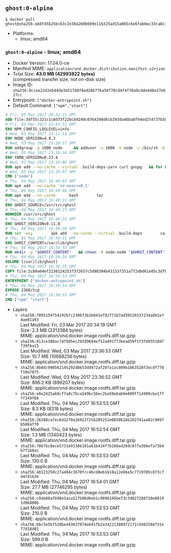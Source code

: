 ## `ghost:0-alpine`

```console
$ docker pull ghost@sha256:ab8f45b25bcb3c2e38a260b699e11b325ad15a065c6e6fab0ac33ca8c3fe15a7
```

-	Platforms:
	-	linux; amd64

### `ghost:0-alpine` - linux; amd64

-	Docker Version: 17.04.0-ce
-	Manifest MIME: `application/vnd.docker.distribution.manifest.v2+json`
-	Total Size: **43.0 MB (42993822 bytes)**  
	(compressed transfer size, not on-disk size)
-	Image ID: `sha256:0ccea22d2eb44de3e517d8f8ed28b776a56f70cd4f4ff6a9cdde448e27e627cc`
-	Entrypoint: `["docker-entrypoint.sh"]`
-	Default Command: `["npm","start"]`

```dockerfile
# Fri, 03 Mar 2017 20:32:21 GMT
ADD file:3df55c321c1c8d73f22bc69240c0764290d6cb293da46ba8f94ed25473fb5853 in / 
# Fri, 03 Mar 2017 22:03:51 GMT
ENV NPM_CONFIG_LOGLEVEL=info
# Wed, 03 May 2017 23:11:53 GMT
ENV NODE_VERSION=4.8.3
# Wed, 03 May 2017 23:18:57 GMT
RUN addgroup -g 1000 node     && adduser -u 1000 -G node -s /bin/sh -D node     && apk add --no-cache         libstdc++     && apk add --no-cache --virtual .build-deps         binutils-gold         curl         g++         gcc         gnupg         libgcc         linux-headers         make         python   && for key in     9554F04D7259F04124DE6B476D5A82AC7E37093B     94AE36675C464D64BAFA68DD7434390BDBE9B9C5     FD3A5288F042B6850C66B31F09FE44734EB7990E     71DCFD284A79C3B38668286BC97EC7A07EDE3FC1     DD8F2338BAE7501E3DD5AC78C273792F7D83545D     B9AE9905FFD7803F25714661B63B535A4C206CA9     C4F0DFFF4E8C1A8236409D08E73BC641CC11F4C8     56730D5401028683275BD23C23EFEFE93C4CFFFE   ; do     gpg --keyserver ha.pool.sks-keyservers.net --recv-keys "$key" ||     gpg --keyserver pgp.mit.edu --recv-keys "$key" ||     gpg --keyserver keyserver.pgp.com --recv-keys "$key" ;   done     && curl -SLO "https://nodejs.org/dist/v$NODE_VERSION/node-v$NODE_VERSION.tar.xz"     && curl -SLO "https://nodejs.org/dist/v$NODE_VERSION/SHASUMS256.txt.asc"     && gpg --batch --decrypt --output SHASUMS256.txt SHASUMS256.txt.asc     && grep " node-v$NODE_VERSION.tar.xz\$" SHASUMS256.txt | sha256sum -c -     && tar -xf "node-v$NODE_VERSION.tar.xz"     && cd "node-v$NODE_VERSION"     && ./configure     && make -j$(getconf _NPROCESSORS_ONLN)     && make install     && apk del .build-deps     && cd ..     && rm -Rf "node-v$NODE_VERSION"     && rm "node-v$NODE_VERSION.tar.xz" SHASUMS256.txt.asc SHASUMS256.txt
# Wed, 03 May 2017 23:18:58 GMT
ENV YARN_VERSION=0.23.4
# Wed, 03 May 2017 23:19:06 GMT
RUN apk add --no-cache --virtual .build-deps-yarn curl gnupg   && for key in     6A010C5166006599AA17F08146C2130DFD2497F5   ; do     gpg --keyserver ha.pool.sks-keyservers.net --recv-keys "$key" ||     gpg --keyserver pgp.mit.edu --recv-keys "$key" ||     gpg --keyserver keyserver.pgp.com --recv-keys "$key" ;   done   && curl -fSL -o yarn.js "https://yarnpkg.com/downloads/$YARN_VERSION/yarn-legacy-$YARN_VERSION.js"   && curl -fSL -o yarn.js.asc "https://yarnpkg.com/downloads/$YARN_VERSION/yarn-legacy-$YARN_VERSION.js.asc"   && gpg --batch --verify yarn.js.asc yarn.js   && rm yarn.js.asc   && mv yarn.js /usr/local/bin/yarn   && chmod +x /usr/local/bin/yarn   && apk del .build-deps-yarn
# Wed, 03 May 2017 23:19:07 GMT
CMD ["node"]
# Thu, 04 May 2017 16:49:03 GMT
RUN apk add --no-cache 'su-exec>=0.2'
# Thu, 04 May 2017 16:49:06 GMT
RUN apk add --no-cache 		bash 		tar
# Thu, 04 May 2017 16:49:22 GMT
ENV GHOST_SOURCE=/usr/src/ghost
# Thu, 04 May 2017 16:49:23 GMT
WORKDIR /usr/src/ghost
# Thu, 04 May 2017 16:49:23 GMT
ENV GHOST_VERSION=0.11.8
# Thu, 04 May 2017 16:50:30 GMT
RUN set -ex; 		apk add --no-cache --virtual .build-deps 		ca-certificates 		gcc 		make 		openssl 		python 		unzip 	; 		wget -O ghost.zip "https://github.com/TryGhost/Ghost/releases/download/${GHOST_VERSION}/Ghost-${GHOST_VERSION}.zip"; 	unzip ghost.zip; 		npm install --production; 		apk del .build-deps; 		rm ghost.zip; 	npm cache clean; 	rm -rf /tmp/npm*
# Thu, 04 May 2017 16:50:31 GMT
ENV GHOST_CONTENT=/var/lib/ghost
# Thu, 04 May 2017 16:50:33 GMT
RUN mkdir -p "$GHOST_CONTENT" 	&& chown -R node:node "$GHOST_CONTENT" 	&& ln -s "$GHOST_CONTENT/config.js" "$GHOST_SOURCE/config.js"
# Thu, 04 May 2017 16:50:34 GMT
VOLUME [/var/lib/ghost]
# Thu, 04 May 2017 16:50:35 GMT
COPY file:2cb0a64ef22301242537372657c5d88304b43153f351a7f2d0d61e05c3dfb29a in /usr/local/bin/ 
# Thu, 04 May 2017 16:50:53 GMT
ENTRYPOINT ["docker-entrypoint.sh"]
# Thu, 04 May 2017 16:50:54 GMT
EXPOSE 2368/tcp
# Thu, 04 May 2017 16:50:55 GMT
CMD ["npm" "start"]
```

-	Layers:
	-	`sha256:7095154754192bfc2306f3b2b841ef82771b7ad39526537234adb1e74ae81a93`  
		Last Modified: Fri, 03 Mar 2017 20:34:19 GMT  
		Size: 2.3 MB (2313384 bytes)  
		MIME: application/vnd.docker.image.rootfs.diff.tar.gzip
	-	`sha256:813ce388ac74f9d5ec292d9684ef52a491f73bead59f1f3fd95518d7739f6a15`  
		Last Modified: Wed, 03 May 2017 23:36:53 GMT  
		Size: 10.7 MB (10688256 bytes)  
		MIME: application/vnd.docker.image.rootfs.diff.tar.gzip
	-	`sha256:8b8dc990562145292d8653dd972af28fa1ac809b1663528f3ecdf778f10a7875`  
		Last Modified: Wed, 03 May 2017 23:36:52 GMT  
		Size: 896.2 KB (896207 bytes)  
		MIME: application/vnd.docker.image.rootfs.diff.tar.gzip
	-	`sha256:e8e2425a68cf7a8c7bca549bc56ec2ba50ebab9e809ff14490cbe1ffff249f68`  
		Last Modified: Thu, 04 May 2017 16:53:53 GMT  
		Size: 8.3 KB (8318 bytes)  
		MIME: application/vnd.docker.image.rootfs.diff.tar.gzip
	-	`sha256:26268ca7ec6d32f0a26922f25b205252e085861bb202f41aa02c9097b508aff0`  
		Last Modified: Thu, 04 May 2017 16:53:54 GMT  
		Size: 1.3 MB (1340423 bytes)  
		MIME: application/vnd.docker.image.rootfs.diff.tar.gzip
	-	`sha256:7867bc8ece5731e9338b101a61b424f7b266ed269c07fa3b6efa73b4b7f1b8ac`  
		Last Modified: Thu, 04 May 2017 16:53:53 GMT  
		Size: 130.0 B  
		MIME: application/vnd.docker.image.rootfs.diff.tar.gzip
	-	`sha256:40123258c27a484c3670fcc4bcd8eb1618a12e6ba5c7719705c873c7d4fd163e`  
		Last Modified: Thu, 04 May 2017 16:54:01 GMT  
		Size: 27.7 MB (27746295 bytes)  
		MIME: application/vnd.docker.image.rootfs.diff.tar.gzip
	-	`sha256:c9ab88afb96e3aca527b96d6eb1c9896195be73c3d027288728e88181d96800b`  
		Last Modified: Thu, 04 May 2017 16:53:53 GMT  
		Size: 210.0 B  
		MIME: application/vnd.docker.image.rootfs.diff.tar.gzip
	-	`sha256:bbc5e5b7528be443637074e641fb2a34221388972171cd482504f31e77d18d01`  
		Last Modified: Thu, 04 May 2017 16:53:53 GMT  
		Size: 599.0 B  
		MIME: application/vnd.docker.image.rootfs.diff.tar.gzip
